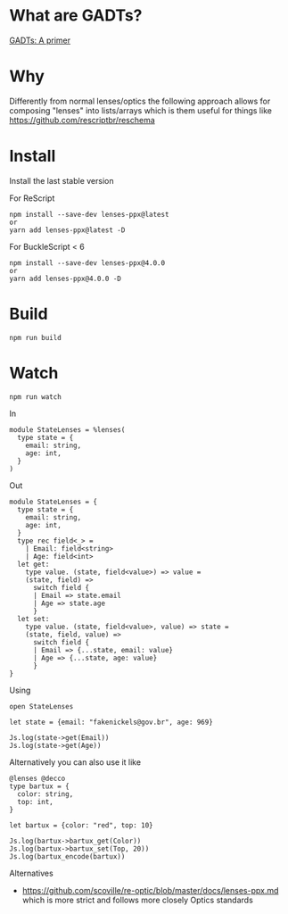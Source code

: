 # What are GADTs?
[GADTs: A primer](https://sketch.sh/s/yH0MJiujNSiofDWOU85loX/)

# Why
Differently from normal lenses/optics the following approach allows for composing "lenses" into lists/arrays which is them useful for things like https://github.com/rescriptbr/reschema

# Install
Install the last stable version

For ReScript
```
npm install --save-dev lenses-ppx@latest
or
yarn add lenses-ppx@latest -D
```

For BuckleScript < 6
```
npm install --save-dev lenses-ppx@4.0.0
or
yarn add lenses-ppx@4.0.0 -D
```

# Build
```
npm run build
```

# Watch

```
npm run watch
```

In
```rescript
module StateLenses = %lenses(
  type state = {
    email: string,
    age: int,
  }
)
```

Out

```rescript
module StateLenses = {
  type state = {
    email: string,
    age: int,
  }
  type rec field<_> =
    | Email: field<string>
    | Age: field<int>
  let get:
    type value. (state, field<value>) => value =
    (state, field) =>
      switch field {
      | Email => state.email
      | Age => state.age
      }
  let set:
    type value. (state, field<value>, value) => state =
    (state, field, value) =>
      switch field {
      | Email => {...state, email: value}
      | Age => {...state, age: value}
      }
}
```
Using
```rescript
open StateLenses

let state = {email: "fakenickels@gov.br", age: 969}

Js.log(state->get(Email))
Js.log(state->get(Age))
```


Alternatively you can also use it like
```rescript
@lenses @decco
type bartux = {
  color: string,
  top: int,
}

let bartux = {color: "red", top: 10}

Js.log(bartux->bartux_get(Color))
Js.log(bartux->bartux_set(Top, 20))
Js.log(bartux_encode(bartux))
```


Alternatives

- https://github.com/scoville/re-optic/blob/master/docs/lenses-ppx.md which is more strict and follows more closely Optics standards
